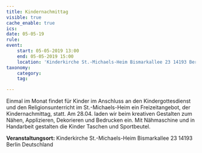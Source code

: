 ```yaml
---
title: Kindernachmittag
visible: true
cache_enable: true
ics: 
date: 05-05-19
rule: 
event:
	start: 05-05-2019 13:00
	end: 05-05-2019 15:00
	location: 'Kinderkirche St.-Michaels-Heim Bismarkallee 23 14193 Berlin Deutschland'
taxonomy:
	category: 
	tag: 

---
```

Einmal im Monat findet für Kinder im Anschluss an den Kindergottesdienst und den Religionsunterricht im St.-Michaels-Heim ein Freizeitangebot, der Kindernachmittag, statt. Am 28.04. laden wir beim kreativen Gestalten zum Nähen, Applizieren, Dekorieren und Bedrucken ein. Mit Nähmaschine und in Handarbeit gestalten die Kinder Taschen und Sportbeutel.


**Veranstaltungsort:** Kinderkirche St.-Michaels-Heim
Bismarkallee 23
14193 Berlin
Deutschland


